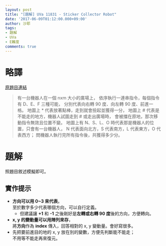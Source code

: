 ```yaml
---
layout: post
title: "[題解] UVa 11831 - Sticker Collector Robot"
date: '2017-06-09T01:12:00.000+09:00'
author: 沙耶
tags:
- 題解
- UVa
- E難度
comments: true
---
```


# 略譯

[原題目連結](https://uva.onlinejudge.org/index.php?option=com_onlinejudge&Itemid=8&page=show_problem&category=24&problem=2931)

> 有一台機器人在一個 nxm 大小的廣場上，
依序執行一連串指令，每個指令有 D、E、F 三種可能，
分別代表向右轉 90 度、向左轉 90 度、前進一格。
地圖上 * 代表放著點棒，走到就會撿起並獲得一分，
地圖上 # 代表是不能走的地方，機器人試圖走到 # 或走出廣場時，
會被擋在原地，那次移動指令無效且位置不變。
地圖上有 N、S、L、O 時代表那是機器人的位置，只會有一台機器人，
N 代表面向北方，S 代表南方，L 代表東方，O 代表西方；
問機器人執行完所有指令後，共獲得多少分。

# 題解

照題目敘述模擬即可。

## 實作提示

- **方向可以用 0~3 來代表**。  
    至於數字多少代表哪個方向，可以自行定義。
    - 但建議讓 **+1** 和 **-1** 之後剛好是**左轉或右轉 90 度**後的方向，方便轉向。
- **x, y 的變動量可以用陣列來存**，  
    將**方向**作為 **index** 傳入，回答相對的 x, y 變動量。會好寫很多。
- 先把要前進目的地的 x, y 放在別的變數，方便先判斷能不能走；  
    不用等不能走再來復元。